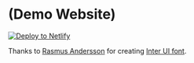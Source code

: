 # (Demo Website)

[![Deploy to Netlify](https://www.netlify.com/img/deploy/button.svg)](https://app.netlify.com/start/deploy?repository=https://github.com/ayushmanantal/netlify-demo)

Thanks to [Rasmus Andersson](https://twitter.com/rsms) for creating [Inter UI font](https://rsms.me/inter/).
